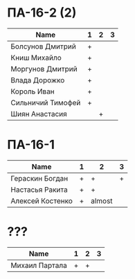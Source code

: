 # ПА-16-2 (2)

|Name|1|2|3|
| --- | --- | --- | --- |
|Болсунов Дмитрий 		|+||
|Книш Михайло			|+||
|Моргунов Дмитрий		|+||
|Влада Дорожко			|+||
|Король Иван			|+||
|Сильничий Тимофей		|+||
|Шиян Анастасия|		|+||

# ПА-16-1
|Name|1|2|3
| --- | --- | --- | --- |
|Гераскин Богдан		|+|+|+||
|Настасья Ракита		|+|+||
|Алексей Костенко		|+|almost||


# ???
|Name|1|2|3
| --- | --- | --- | --- |
|Михаил	Партала		|+|+|



